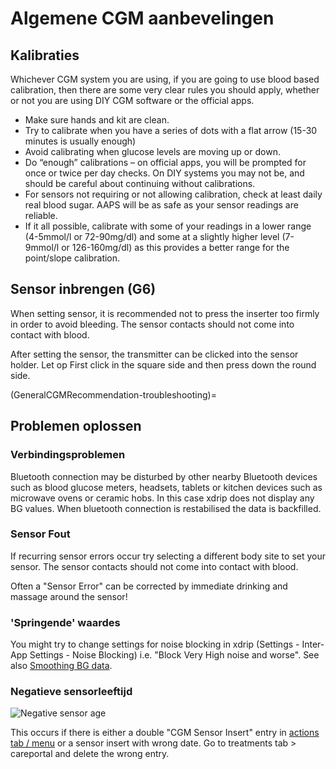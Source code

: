 # Algemene CGM aanbevelingen

## Kalibraties

Whichever CGM system you are using, if you are going to use blood based calibration, then there are some very clear rules you should apply, whether or not you are using DIY CGM software or the official apps.

-   Make sure hands and kit are clean.
-   Try to calibrate when you have a series of dots with a flat arrow (15-30 minutes is usually enough)
-   Avoid calibrating when glucose levels are moving up or down.
-   Do “enough” calibrations – on official apps, you will be prompted for once or twice per day checks. On DIY systems you may not be, and should be careful about continuing without calibrations.
-   For sensors not requiring or not allowing calibration, check at least daily real blood sugar. AAPS will be as safe as your sensor readings are reliable.
-   If it all possible, calibrate with some of your readings in a lower range (4-5mmol/l or 72-90mg/dl) and some at a slightly higher level (7-9mmol/l or 126-160mg/dl) as this provides a better range for the point/slope calibration.

## Sensor inbrengen (G6)

When setting sensor, it is recommended not to press the inserter too firmly in order to avoid bleeding. The sensor contacts should not come into contact with blood.

After setting the sensor, the transmitter can be clicked into the sensor holder. Let op First click in the square side and then press down the round side.

(GeneralCGMRecommendation-troubleshooting)=
## Problemen oplossen

### Verbindingsproblemen

Bluetooth connection may be disturbed by other nearby Bluetooth devices such as blood glucose meters, headsets, tablets or kitchen devices such as microwave ovens or ceramic hobs. In this case xdrip does not display any BG values. When bluetooth connection is restabilised the data is backfilled.

### Sensor Fout

If recurring sensor errors occur try selecting a different body site to set your sensor. The sensor contacts should not come into contact with blood.

Often a "Sensor Error" can be corrected by immediate drinking and massage around the sensor!

### 'Springende' waardes

You might try to change settings for noise blocking in xdrip (Settings - Inter-App Settings - Noise Blocking) i.e. "Block Very High noise and worse". See also [Smoothing BG data](../Usage/Smoothing-Blood-Glucose-Data-in-xDrip.md).

### Negatieve sensorleeftijd

![Negative sensor age](../images/Troubleshooting_SensorAge.png)

This occurs if there is either a double "CGM Sensor Insert" entry in [actions tab / menu](Config-Builder-actions) or a sensor insert with wrong date. Go to treatments tab \> careportal and delete the wrong entry.
